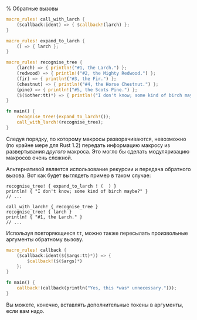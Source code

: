 % Обратные вызовы

```rust
macro_rules! call_with_larch {
    ($callback:ident) => { $callback!(larch) };
}

macro_rules! expand_to_larch {
    () => { larch };
}

macro_rules! recognise_tree {
    (larch) => { println!("#1, the Larch.") };
    (redwood) => { println!("#2, the Mighty Redwood.") };
    (fir) => { println!("#3, the Fir.") };
    (chestnut) => { println!("#4, the Horse Chestnut.") };
    (pine) => { println!("#5, the Scots Pine.") };
    ($($other:tt)*) => { println!("I don't know; some kind of birch maybe?") };
}

fn main() {
    recognise_tree!(expand_to_larch!());
    call_with_larch!(recognise_tree);
}
```

Следуя порядку, по которому макросы разворачиваются, невозможно (по крайне мере
для Rust 1.2) передать информацию макросу из развертывания *другого* макроса.
Это могло бы сделать модуляризацию макросов очень сложной.

Альтернативой является использование рекурсии и передача обратного вызова. Вот
как будет выглядеть пример в таком случае:

```ignore
recognise_tree! { expand_to_larch ! (  ) }
println! { "I don't know; some kind of birch maybe?" }
// ...

call_with_larch! { recognise_tree }
recognise_tree! { larch }
println! { "#1, the Larch." }
// ...
```

Используя повторяющиеся `tt`, можно также пересылать произвольные аргументы
обратному вызову.

```rust
macro_rules! callback {
    ($callback:ident($($args:tt)*)) => {
        $callback!($($args)*)
    };
}

fn main() {
    callback!(callback(println("Yes, this *was* unnecessary.")));
}
```

Вы можете, конечно, вставлять дополнительные токены в аргументы, если вам надо.
